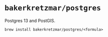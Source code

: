 # `bakerkretzmar/postgres`

Postgres 13 and PostGIS.

`brew install bakerkretzmar/postgres/<formula>`
